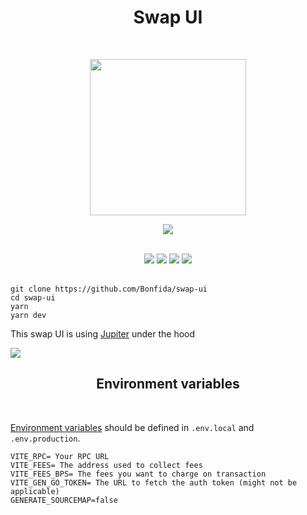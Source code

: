 <h1 align="center">Swap UI</h1>
<br />
<p align="center">
<img width="250" src="https://i.imgur.com/nn7LMNV.png"/>
</p>
<p align="center">
<a href="https://twitter.com/bonfida">
<img src="https://img.shields.io/twitter/url?label=Bonfida&style=social&url=https%3A%2F%2Ftwitter.com%2Fbonfida">
</a>
</p>

<br />

<div align="center">
<img src="https://img.shields.io/badge/TypeScript-007ACC?style=for-the-badge&logo=typescript&logoColor=white" />
<img src="https://img.shields.io/badge/React-20232A?style=for-the-badge&logo=react&logoColor=61DAFB" />
<img src="https://img.shields.io/badge/Tailwind_CSS-38B2AC?style=for-the-badge&logo=tailwind-css&logoColor=white" />
<img src="https://img.shields.io/badge/Vite-B73BFE?style=for-the-badge&logo=vite&logoColor=FFD62E" />
</div>

<br />

```
git clone https://github.com/Bonfida/swap-ui
cd swap-ui
yarn
yarn dev
```

This swap UI is using [Jupiter](https://docs.jup.ag/how-does-jupiter-work) under the hood

<img src="assets/ui.png" />

<br />
<h2 align="center">Environment variables</h2>
<br />

[Environment variables](https://vitejs.dev/guide/env-and-mode.html) should be defined in `.env.local` and `.env.production`.

```
VITE_RPC= Your RPC URL
VITE_FEES= The address used to collect fees
VITE_FEES_BPS= The fees you want to charge on transaction
VITE_GEN_GO_TOKEN= The URL to fetch the auth token (might not be applicable)
GENERATE_SOURCEMAP=false
```
